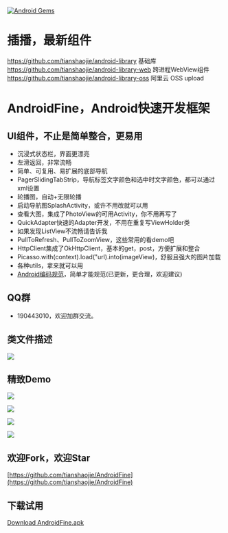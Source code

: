 [![Android Gems](http://www.android-gems.com/badge/tianshaojie/AndroidFine.svg?branch=master)](http://www.android-gems.com/lib/tianshaojie/AndroidFine)

# 插播，最新组件

https://github.com/tianshaojie/android-library  基础库
https://github.com/tianshaojie/android-library-web 跨进程WebView组件
https://github.com/tianshaojie/android-library-oss 阿里云 OSS upload


# AndroidFine，Android快速开发框架

## UI组件，不止是简单整合，更易用

* 沉浸式状态栏，界面更漂亮
* 左滑返回，非常流畅
* 简单、可复用、易扩展的底部导航
* PagerSlidingTabStrip，导航标签文字颜色和选中时文字颜色，都可以通过xml设置
* 轮播图，自动+无限轮播
* 启动导航图SplashActivity，或许不用改就可以用
* 查看大图，集成了PhotoView的可用Activity，你不用再写了
* QuickAdapter快速的Adapter开发，不用在重复写ViewHolder类
* 如果发现ListView不流畅请告诉我
* PullToRefresh、PullToZoomView，这些常用的看demo吧
* HttpClient集成了OkHttpClient，基本的get，post，方便扩展和整合
* Picasso.with(context).load("url).into(imageView)，舒服且强大的图片加载
* 各种utils，拿来就可以用
* [Android编码规范](http://tianshaojie.github.io/android-code-style)，简单才能规范(已更新，更合理，欢迎建议)

## QQ群
 * 190443010，欢迎加群交流。

## 类文件描述

![](https://github.com/tianshaojie/AndroidFine/blob/master/doc.png)

## 精致Demo

![](http://images0.cnblogs.com/blog2015/275810/201508/232033560975081.jpg)

![](http://images0.cnblogs.com/blog2015/275810/201508/232033087389945.jpg)

![](http://images0.cnblogs.com/blog2015/275810/201508/232034263002074.jpg)

![](http://images0.cnblogs.com/blog2015/275810/201508/232034453945075.jpg)

## 欢迎Fork，欢迎Star

[https://github.com/tianshaojie/AndroidFine](https://github.com/tianshaojie/AndroidFine)

## 下载试用

[Download AndroidFine.apk](http://files.cnblogs.com/files/purediy/AndroidFine.apk)


